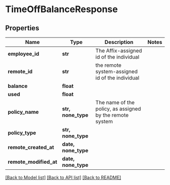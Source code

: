 # TimeOffBalanceResponse


## Properties
Name | Type | Description | Notes
------------ | ------------- | ------------- | -------------
**employee_id** | **str** | The Affix-assigned id of the individual | 
**remote_id** | **str** | the remote system-assigned id of the individual | 
**balance** | **float** |  | 
**used** | **float** |  | 
**policy_name** | **str, none_type** | The name of the policy, as assigned by the remote system | 
**policy_type** | **str, none_type** |  | 
**remote_created_at** | **date, none_type** |  | 
**remote_modified_at** | **date, none_type** |  | 

[[Back to Model list]](../README.md#documentation-for-models) [[Back to API list]](../README.md#documentation-for-api-endpoints) [[Back to README]](../README.md)


